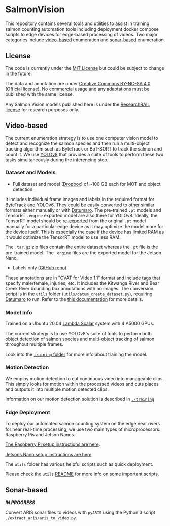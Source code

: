 # SalmonVision

This repository contains several tools and utilities to assist in training
salmon counting automation tools including deployment docker compose scripts to
edge devices for edge-based processing of videos. Two major categories include
[video-based](#video-based) enumeration and [sonar-based](#sonar-based)
enumeration.

## License

The code is currently under the [MIT License](LICENSE) but could be subject to change in the future.

The data and annotation are under [Creative Commons BY-NC-SA 4.0](LICENSE-Data) ([Official
license](https://creativecommons.org/licenses/by-nc-sa/4.0/)).
No commercial usage and any adaptations must be published with the same license.

Any Salmon Vision models published here is under the [ResearchRAIL license](LICENSE-Model.md) for research purposes only.

## Video-based

The current enumeration strategy is to use one computer vision model to detect and recognize the salmon species and then
run a multi-object tracking algorithm such as ByteTrack or BoT-SORT to track the salmon and count it.
We use [YOLOv8](https://github.com/ultralytics/ultralytics) that provides a suite of tools to perform these two tasks
simultaneously during the inferencing step.

### Dataset and Models

* Full dataset and model
  ([Dropbox](https://www.dropbox.com/sh/xv8i6k0hzo5jppn/AADBypR1zchux30gjUKGd4dLa?dl=0))
  of ~100 GB each for MOT and object detection.

It includes individual frame images and labels in the required format for
ByteTrack and YOLOv6. They could be easily converted to other similar formats
either manually or with
[Datumaro](https://github.com/openvinotoolkit/datumaro). The pre-trained `.pt`
models and TensorRT `.engine` exported model are also there for YOLOv8.
Ideally, the TensorRT model should be
[re-exported](https://docs.ultralytics.com/integrations/tensorrt/) from the
original `.pt` model manually for a particular edge device as it may optimize
the model more for the device itself. This is especially the case if the device
has limited RAM as it would optimize the TensorRT model to use less RAM.

The `.tar.gz` zip files contain the entire dataset whereas the `.pt` file is
the pre-trained model. The `.engine` files are the exported model for the
Jetson Nano.

* Labels only ([GitHub
  repo](https://github.com/KamiCreed/salmon-count-labels.git)).

These annotations are in "CVAT for Video 1.1" format and include tags that
specify male/female, injuries, etc. It includes the Kitwanga River and Bear
Creek River bounding box annotations with no images. The conversion script is
in the `utils` folder (`utils/datum_create_dataset.py`), requiring
[Datumaro](https://github.com/openvinotoolkit/datumaro) to run. Refer to the
[this documentation](utils/README.md) for more details.

### Model Info

Trained on a Ubuntu 20.04 [Lambda
Scalar](https://lambdalabs.com/products/scalar) system with 4 A5000 GPUs.

The current strategy is to use YOLOv8's suite of tools to perform both
object detection of salmon species and multi-object tracking of salmon
throughout multiple frames.

Look into the [`training` folder](training/README.md)
for more info about training the model.

### Motion Detection

We employ motion detection to cut continuous video into manageable clips. This
simply looks for motion within the processed videos and cuts places and outputs
it into multiple motion detected clips.

Information on our motion detection solution is described in [`./training`](training)

### Edge Deployment

To deploy our automated salmon counting system on the edge near rivers for near
real-time processing, we use two main types of microprocessors: Raspberry Pis
and Jetson Nanos.

[The Raspberry Pi setup instructions are here](utils/pi/README.md).

[Jetsons Nano setup instructions are here](utils/jetson/README.md).

The `utils` folder has various helpful scripts such as quick deployment.

Please check the `utils` [README](utils/README.md) for more info on some important scripts.


## Sonar-based

***IN PROGRESS***

Convert ARIS sonar files to videos with `pyARIS` using the Python 3 script
`./extract_aris/aris_to_video.py`.
